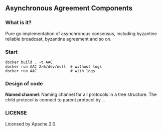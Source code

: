 ## Asynchronous Agreement Components

### What is it?

Pure go implementation of asynchronous consensus, including byzantine reliable broadcast,
byzantine agreement and so on.

### Start

```
docker build . -t AAC
docker run AAC 2>&/dev/null  # without logs
docker run AAC               # with logs
```

### Design of code

**Named channel**: Naming channel for all protocols in a tree structure. The child protocol
is connect to parent protocol by `.`.

### LICENSE

Licensed by Apache 2.0.



